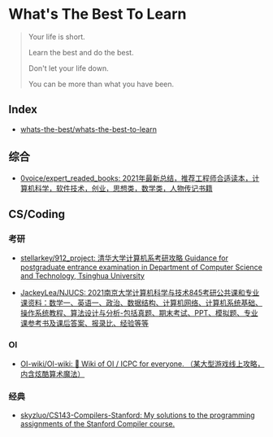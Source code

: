 # What's The Best To Learn

> Your life is short.
>
> Learn the best and do the best.
>
> Don't let your life down.
>
> You can be more than what you have been.

## Index

- [whats-the-best/whats-the-best-to-learn](https://github.com/whats-the-best/whats-the-best-to-learn)

## 综合

- [0voice/expert_readed_books: 2021年最新总结，推荐工程师合适读本，计算机科学，软件技术，创业，思想类，数学类，人物传记书籍](https://github.com/0voice/expert_readed_books)

## CS/Coding

### 考研

- [stellarkey/912_project: 清华大学计算机系考研攻略 Guidance for postgraduate entrance examination in Department of Computer Science and Technology, Tsinghua University](https://github.com/stellarkey/912_project)

- [JackeyLea/NJUCS: 2021南京大学计算机科学与技术845考研公共课和专业课资料：数学一、英语一、政治、数据结构、计算机网络、计算机系统基础、操作系统教程、算法设计与分析-包括真题、期末考试、PPT、模拟题、专业课参考书及课后答案、报录比、经验等等](https://github.com/JackeyLea/NJUCS)

### OI

- [OI-wiki/OI-wiki: :star2: Wiki of OI / ICPC for everyone. （某大型游戏线上攻略，内含炫酷算术魔法）](https://github.com/OI-wiki/OI-wiki)

### 经典

- [skyzluo/CS143-Compilers-Stanford: My solutions to the programming assignments of the Stanford Compiler course.](https://github.com/skyzluo/CS143-Compilers-Stanford)
